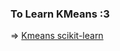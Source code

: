 <h3>To Learn KMeans :3</h3>

=> [Kmeans scikit-learn ](https://scikit-learn.org/stable/modules/generated/sklearn.cluster.KMeans.html)
